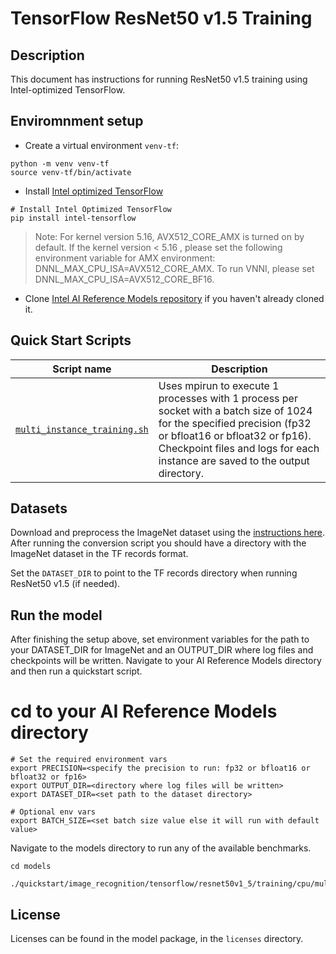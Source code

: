 <!--- 0. Title -->
# TensorFlow ResNet50 v1.5 Training

<!-- 10. Description -->
## Description

This document has instructions for running ResNet50 v1.5 training using
Intel-optimized TensorFlow.

## Enviromnment setup

* Create a virtual environment `venv-tf`:
```
python -m venv venv-tf
source venv-tf/bin/activate
```

* Install [Intel optimized TensorFlow](https://pypi.org/project/intel-tensorflow/)
```
# Install Intel Optimized TensorFlow
pip install intel-tensorflow
```

>Note: For kernel version 5.16, AVX512_CORE_AMX is turned on by default. If the kernel version < 5.16 , please set the following environment variable for AMX environment: DNNL_MAX_CPU_ISA=AVX512_CORE_AMX. To run VNNI, please set DNNL_MAX_CPU_ISA=AVX512_CORE_BF16.
* Clone [Intel AI Reference Models repository](https://github.com/IntelAI/models) if you haven't already cloned it.

<!--- 40. Quick Start Scripts -->
## Quick Start Scripts

| Script name | Description |
|-------------|-------------|
| [`multi_instance_training.sh`](/quickstart/image_recognition/tensorflow/resnet50v1_5/training/cpu/multi_instance_training.sh) | Uses mpirun to execute 1 processes with 1 process per socket with a batch size of 1024 for the specified precision (fp32 or bfloat16 or bfloat32 or fp16). Checkpoint files and logs for each instance are saved to the output directory.|

<!--- 30. Datasets -->
## Datasets

Download and preprocess the ImageNet dataset using the [instructions here](https://github.com/IntelAI/models/tree/master/datasets/imagenet#imagenet-dataset-scripts).
After running the conversion script you should have a directory with the
ImageNet dataset in the TF records format.

Set the `DATASET_DIR` to point to the TF records directory when running ResNet50 v1.5 (if needed).

## Run the model

After finishing the setup above, set environment variables for the path to your DATASET_DIR for ImageNet and an OUTPUT_DIR where log files and checkpoints will be written. Navigate to your AI Reference Models  directory and then run a quickstart script.

# cd to your AI Reference Models  directory

```
# Set the required environment vars
export PRECISION=<specify the precision to run: fp32 or bfloat16 or bfloat32 or fp16>
export OUTPUT_DIR=<directory where log files will be written>
export DATASET_DIR=<set path to the dataset directory>

# Optional env vars
export BATCH_SIZE=<set batch size value else it will run with default value>
```

Navigate to the models directory to run any of the available benchmarks.
```
cd models

./quickstart/image_recognition/tensorflow/resnet50v1_5/training/cpu/multi_instance_training.sh
```

<!--- 80. License -->
## License

Licenses can be found in the model package, in the `licenses` directory.

